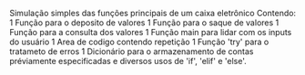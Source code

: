 Simulação simples das funções principais de um caixa eletrônico
Contendo:
1 Função para o deposito de valores
1 Função para o saque de valores
1 Função para a consulta dos valores
1 Função main para lidar com os inputs do usuário
1 Area de codigo contendo repetição
1 Função 'try' para o tratameto de erros
1 Dicionário para o armazenamento de contas préviamente especificadas
e diversos usos de 'if', 'elif' e 'else'.
